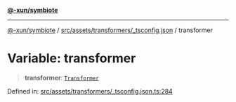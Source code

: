 [**@-xun/symbiote**](../../../../../README.md)

***

[@-xun/symbiote](../../../../../README.md) / [src/assets/transformers/\_tsconfig.json](../README.md) / transformer

# Variable: transformer

> **transformer**: [`Transformer`](../../../type-aliases/Transformer.md)

Defined in: [src/assets/transformers/\_tsconfig.json.ts:284](https://github.com/Xunnamius/symbiote/blob/cdf76d04fad879da3fde112c8b68cb31ead45b72/src/assets/transformers/_tsconfig.json.ts#L284)
